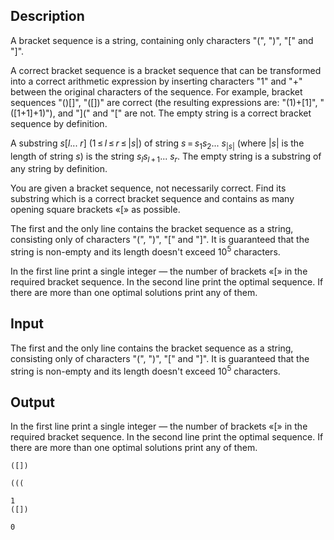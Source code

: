 ## Description

<div><p>A <span class="tex-font-style-it">bracket sequence</span> is a string, containing only characters "<span class="tex-font-style-tt">(</span>", "<span class="tex-font-style-tt">)</span>", "<span class="tex-font-style-tt">[</span>" and "<span class="tex-font-style-tt">]</span>".</p><p>A <span class="tex-font-style-it">correct bracket sequence</span> is a bracket sequence that can be transformed into a correct arithmetic expression by inserting characters "<span class="tex-font-style-tt">1</span>" and "<span class="tex-font-style-tt">+</span>" between the original characters of the sequence. For example, bracket sequences "<span class="tex-font-style-tt">()[]</span>", "<span class="tex-font-style-tt">([])</span>" are correct (the resulting expressions are: "<span class="tex-font-style-tt">(1)+[1]</span>", "<span class="tex-font-style-tt">([1+1]+1)</span>"), and "<span class="tex-font-style-tt">](</span>" and "<span class="tex-font-style-tt">[</span>" are not. <span class="tex-font-style-bf">The empty string is a correct bracket sequence by definition.</span></p><p>A <span class="tex-font-style-it">substring</span> <span class="tex-span"><i>s</i>[<i>l</i>... <i>r</i>]</span> <span class="tex-span">(1 ≤ <i>l</i> ≤ <i>r</i> ≤ |<i>s</i>|)</span> of string <span class="tex-span"><i>s</i> = <i>s</i><sub class="lower-index">1</sub><i>s</i><sub class="lower-index">2</sub>... <i>s</i><sub class="lower-index">|<i>s</i>|</sub></span> (where <span class="tex-span">|<i>s</i>|</span> is the length of string <span class="tex-span"><i>s</i></span>) is the string <span class="tex-span"><i>s</i><sub class="lower-index"><i>l</i></sub><i>s</i><sub class="lower-index"><i>l</i> + 1</sub>... <i>s</i><sub class="lower-index"><i>r</i></sub></span>. <span class="tex-font-style-bf">The empty string is a substring of any string by definition</span>.</p><p>You are given a bracket sequence, not necessarily correct. Find its substring which is a correct bracket sequence and contains as many opening square brackets «<span class="tex-font-style-tt">[</span>» as possible.</p></div><div class="input-specification"><p>The first and the only line contains the bracket sequence as a string, consisting only of characters "<span class="tex-font-style-tt">(</span>", "<span class="tex-font-style-tt">)</span>", "<span class="tex-font-style-tt">[</span>" and "<span class="tex-font-style-tt">]</span>". It is guaranteed that the string is non-empty and its length doesn't exceed <span class="tex-span">10<sup class="upper-index">5</sup></span> characters.</p></div><div class="output-specification"><p>In the first line print a single integer — the number of brackets «<span class="tex-font-style-tt">[</span>» in the required bracket sequence. In the second line print the optimal sequence. If there are more than one optimal solutions print any of them.</p></div>

## Input

<p>The first and the only line contains the bracket sequence as a string, consisting only of characters "<span class="tex-font-style-tt">(</span>", "<span class="tex-font-style-tt">)</span>", "<span class="tex-font-style-tt">[</span>" and "<span class="tex-font-style-tt">]</span>". It is guaranteed that the string is non-empty and its length doesn't exceed <span class="tex-span">10<sup class="upper-index">5</sup></span> characters.</p>

## Output

<p>In the first line print a single integer — the number of brackets «<span class="tex-font-style-tt">[</span>» in the required bracket sequence. In the second line print the optimal sequence. If there are more than one optimal solutions print any of them.</p>





```input1
([])

```




```input2
(((

```




```output1
1
([])

```




```output2
0


```


